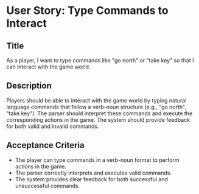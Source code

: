 
# User Story: Type Commands to Interact

## Title
As a player, I want to type commands like "go north" or "take key" so that I can interact with the game world.

## Description
Players should be able to interact with the game world by typing natural language commands that follow a verb-noun structure (e.g., "go north", "take key"). The parser should interpret these commands and execute the corresponding actions in the game. The system should provide feedback for both valid and invalid commands.

## Acceptance Criteria
- The player can type commands in a verb-noun format to perform actions in the game.
- The parser correctly interprets and executes valid commands.
- The system provides clear feedback for both successful and unsuccessful commands.
